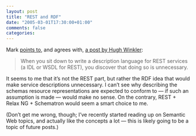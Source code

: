 ```yaml
---
layout: post
title: "REST and RDF"
date: "2005-03-01T17:30:00+01:00"
comments: false
categories: 
---
```


<p>Mark <a href="http://www.markbaker.ca/2002/09/Blog/2005/03/01#deliciousdistobj.hughw__REST_and...uages">points to</a>, and agrees with, <a href="http://hughw.blogspot.com/2005/02/when-you-sit-down-to-write-description.html">a post by Hugh Winkler</a>:</p>

<blockquote>
<p>When you sit down to write a description language for REST services (a IDL or WSDL for REST), you discover that doing so is unnecessary.</p>
</blockquote>

<p>It seems to me that it&#8217;s not the REST part, but rather the RDF idea that would make service descriptions unnecessary. I can&#8217;t see why describing the schemas resource representations are expected to conform to &#8212; if such an assumption is made &#8212; would make no sense. On the contrary, REST + Relax NG + Schematron would seem a smart choice to me.</p>

<p>(Don&#8217;t get me wrong, though; I&#8217;ve recently started reading up on Semantic Web topics, and actually like the concepts a lot &#8212; this is likely going to be a topic of future posts.)</p>


